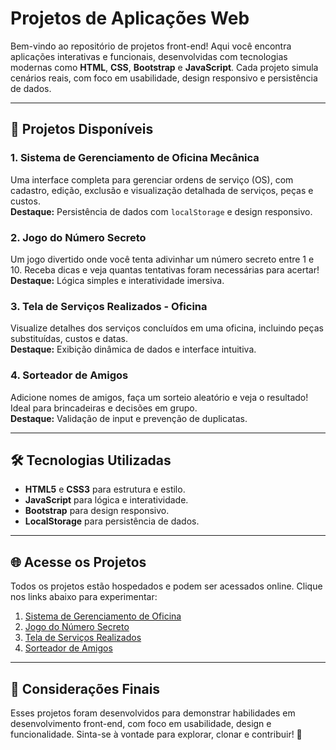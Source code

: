 # Projetos de Aplicações Web

Bem-vindo ao repositório de projetos front-end! Aqui você encontra aplicações interativas e funcionais, desenvolvidas com tecnologias modernas como **HTML**, **CSS**, **Bootstrap** e **JavaScript**. Cada projeto simula cenários reais, com foco em usabilidade, design responsivo e persistência de dados.

---

## 🚀 Projetos Disponíveis

### 1. **Sistema de Gerenciamento de Oficina Mecânica**
Uma interface completa para gerenciar ordens de serviço (OS), com cadastro, edição, exclusão e visualização detalhada de serviços, peças e custos.  
**Destaque:** Persistência de dados com `localStorage` e design responsivo.

### 2. **Jogo do Número Secreto**
Um jogo divertido onde você tenta adivinhar um número secreto entre 1 e 10. Receba dicas e veja quantas tentativas foram necessárias para acertar!  
**Destaque:** Lógica simples e interatividade imersiva.

### 3. **Tela de Serviços Realizados - Oficina**
Visualize detalhes dos serviços concluídos em uma oficina, incluindo peças substituídas, custos e datas.  
**Destaque:** Exibição dinâmica de dados e interface intuitiva.

### 4. **Sorteador de Amigos**
Adicione nomes de amigos, faça um sorteio aleatório e veja o resultado! Ideal para brincadeiras e decisões em grupo.  
**Destaque:** Validação de input e prevenção de duplicatas.

---

## 🛠️ Tecnologias Utilizadas
- **HTML5** e **CSS3** para estrutura e estilo.
- **JavaScript** para lógica e interatividade.
- **Bootstrap** para design responsivo.
- **LocalStorage** para persistência de dados.

---

## 🌐 Acesse os Projetos
Todos os projetos estão hospedados e podem ser acessados online. Clique nos links abaixo para experimentar:
1. [Sistema de Gerenciamento de Oficina](https://mireiatorres.github.io/gest%C3%A3o_de_os/)
2. [Jogo do Número Secreto](https://mireiatorres.github.io/jogo_numero_secreto/)
3. [Tela de Serviços Realizados](https://mireiatorres.github.io/servico_realz_proprietario/index.html#)
4. [Sorteador de Amigos](https://mireiatorres.github.io/amigo_secreto/)

---

## 📝 Considerações Finais
Esses projetos foram desenvolvidos para demonstrar habilidades em desenvolvimento front-end, com foco em usabilidade, design e funcionalidade. Sinta-se à vontade para explorar, clonar e contribuir! 🚀
